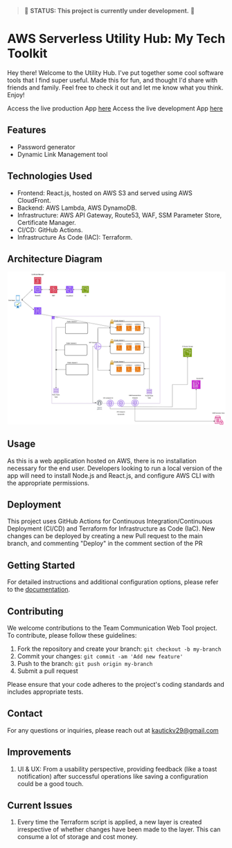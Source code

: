 >:construction: **STATUS: This project is currently under development.** :construction:
# AWS Serverless Utility Hub: My Tech Toolkit

Hey there! Welcome to the Utility Hub. I've put together some cool software tools that I find super useful. Made this for fun, and thought I'd share with friends and family. Feel free to check it out and let me know what you think. Enjoy!

Access the live production App [here](https://utilityhub.vaisnavsingkautick.com)
Access the live development App [here](https://devutilityhub.vaisnavsingkautick.com)
## Features

- Password generator
- Dynamic Link Management tool

## Technologies Used
- Frontend: React.js, hosted on AWS S3 and served using AWS CloudFront.
- Backend: AWS Lambda, AWS DynamoDB.
- Infrastructure: AWS API Gateway, Route53, WAF, SSM Parameter Store, Certificate Manager.
- CI/CD: GitHub Actions.
- Infrastructure As Code (IAC): Terraform.

## Architecture Diagram
![Architecture Diagram](docs/images/UtilityHubArchitecture.jpg)

## Usage
As this is a web application hosted on AWS, there is no installation necessary for the end user. Developers looking to run a local version of the app will need to install Node.js and React.js, and configure AWS CLI with the appropriate permissions.

## Deployment
This project uses GitHub Actions for Continuous Integration/Continuous Deployment (CI/CD) and Terraform for Infrastructure as Code (IaC). New changes can be deployed by creating a new Pull request to the main branch, and commenting "Deploy" in the comment section of the PR
## Getting Started

For detailed instructions and additional configuration options, please refer to the [documentation](docs/).

## Contributing

We welcome contributions to the Team Communication Web Tool project. To contribute, please follow these guidelines:

1. Fork the repository and create your branch: `git checkout -b my-branch`
2. Commit your changes: `git commit -am 'Add new feature'`
3. Push to the branch: `git push origin my-branch`
4. Submit a pull request

Please ensure that your code adheres to the project's coding standards and includes appropriate tests.


## Contact

For any questions or inquiries, please reach out at kautickv29@gmail.com

## Improvements
1. UI & UX: From a usability perspective, providing feedback (like a toast notification) after successful operations like saving a configuration could be a good touch.

## Current Issues

1. Every time the Terraform script is applied, a new layer is created irrespective of whether changes have been made to the layer. This can consume a lot of storage and cost money.

